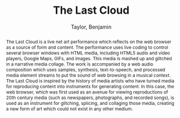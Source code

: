 --- 
title: "The Last Cloud" 
abstract: "The Last Cloud is a live net art performance which reflects on the web browser as a source of form and content. The performance uses live coding to control several browser windows with HTML media, including HTML5 audio and video players, Google Maps, GIFs, and images. This media is mashed up and glitched in a narrative media collage. The work is accompanied by a web audio composition which uses samples, synthesis, text-to-speech, and processed media element streams to put the sound of web browsing in a musical context. The Last Cloud is inspired by the history of media artists who have turned media for reproducing content into instruments for generating content. In this case, the web browser, which was first used as an avenue for viewing reproductions of 20th century media (such as newspapers, photographs, and recorded songs), is used as an instrument for glitching, splicing, and collaging those media, creating a new form of art which could not exist in any other medium." 
address: "Atlanta, Georgia" 
author: "Taylor, Benjamin"
webAuthor: "Benjamin Taylor" 
booktitle: "Proceedings of the International Web Audio Conference" 
editor: "Freeman, Jason and Lerch, Alexander and Paradis, Matthew" 
month: "Proceedings of the International Web Audio Conference"
pages: "" 
publisher: "Georgia Tech" 
series: "WAC '16"
track: "Performance"  
year: "2016" 
id: "2016_EA_32" 
tags: year2016
media: undefined 
pdflink: undefined
ISSN: 2663-5844
---
